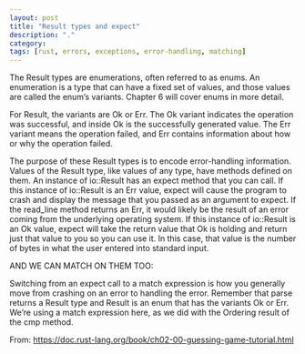 ```yaml
---
layout: post
title: "Result types and expect"
description: "."
category:
tags: [rust, errors, exceptions, error-handling, matching]
---
```


The Result types are enumerations, often referred to as enums. An enumeration is a type that can have a fixed set of values, and those values are called the enum’s variants. Chapter 6 will cover enums in more detail.

For Result, the variants are Ok or Err. The Ok variant indicates the operation was successful, and inside Ok is the successfully generated value. The Err variant means the operation failed, and Err contains information about how or why the operation failed.

The purpose of these Result types is to encode error-handling information. Values of the Result type, like values of any type, have methods defined on them. An instance of io::Result has an expect method that you can call. If this instance of io::Result is an Err value, expect will cause the program to crash and display the message that you passed as an argument to expect. If the read_line method returns an Err, it would likely be the result of an error coming from the underlying operating system. If this instance of io::Result is an Ok value, expect will take the return value that Ok is holding and return just that value to you so you can use it. In this case, that value is the number of bytes in what the user entered into standard input.


AND WE CAN MATCH ON THEM TOO:

Switching from an expect call to a match expression is how you generally move from crashing on an error to handling the error. Remember that parse returns a Result type and Result is an enum that has the variants Ok or Err. We’re using a match expression here, as we did with the Ordering result of the cmp method.

From: https://doc.rust-lang.org/book/ch02-00-guessing-game-tutorial.html
